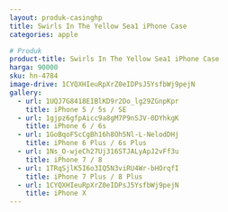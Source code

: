 ```yaml
---
layout: produk-casinghp
title: Swirls In The Yellow Sea1 iPhone Case
categories: apple

# Produk
product-title: Swirls In The Yellow Sea1 iPhone Case
harga: 90000
sku: hn-4784
image-drive: 1CYQXHIeuRpXrZ0eIDPsJ5YsfbWj9pejN
gallery:
  - url: 1UQJ7G8418EIBlKD9r2Do_lg29ZGnpKpr
    title: iPhone 5 / 5s / SE
  - url: 1gjpz6gfpAicc9a8gM7P9nSJV-0DYhkgK
    title: iPhone 6 / 6s
  - url: 1GoBqoFScCgBh16h8Oh5Nl-L-NelodDHj
    title: iPhone 6 Plus / 6s Plus
  - url: 1Ns_O-wjeCh27Uj316STJALyApJ2vFf3u
    title: iPhone 7 / 8
  - url: 1TRqSjlK5I6o3IQ5N3viRU4Wr-bHOrqfI
    title: iPhone 7 Plus / 8 Plus
  - url: 1CYQXHIeuRpXrZ0eIDPsJ5YsfbWj9pejN
    title: iPhone X
---
```

